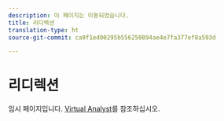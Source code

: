 ```yaml
---
description: 이 페이지는 이동되었습니다.
title: 리디렉션
translation-type: ht
source-git-commit: ca9f1ed00295b556250894ae4e7fa377ef8a593d

---
```



# 리디렉션

임시 페이지입니다. [Virtual Analyst](../virtual-analyst.md)를 참조하십시오.
